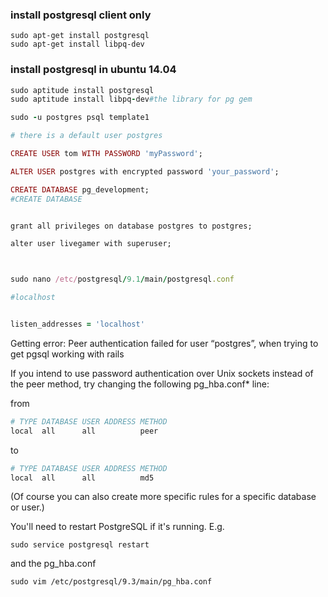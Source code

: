 ### install postgresql client only


```
sudo apt-get install postgresql
sudo apt-get install libpq-dev
```


### install postgresql in ubuntu 14.04


```ruby
sudo aptitude install postgresql
sudo aptitude install libpq-dev#the library for pg gem

sudo -u postgres psql template1 

# there is a default user postgres 

CREATE USER tom WITH PASSWORD 'myPassword';

ALTER USER postgres with encrypted password 'your_password';

CREATE DATABASE pg_development;  
#CREATE DATABASE  


grant all privileges on database postgres to postgres; 

alter user livegamer with superuser; 



sudo nano /etc/postgresql/9.1/main/postgresql.conf

#localhost


listen_addresses = 'localhost'  

```



Getting error: Peer authentication failed for user “postgres”, when trying to get pgsql working with rails



If you intend to use password authentication over Unix sockets instead of the peer method, try changing the following pg_hba.conf* line:

from
```ruby
# TYPE DATABASE USER ADDRESS METHOD
local  all      all          peer

```

to

```ruby
# TYPE DATABASE USER ADDRESS METHOD
local  all      all          md5
```
(Of course you can also create more specific rules for a specific database or user.)

You'll need to restart PostgreSQL if it's running. E.g.

```
sudo service postgresql restart
```

and the pg_hba.conf

```
sudo vim /etc/postgresql/9.3/main/pg_hba.conf 
```
